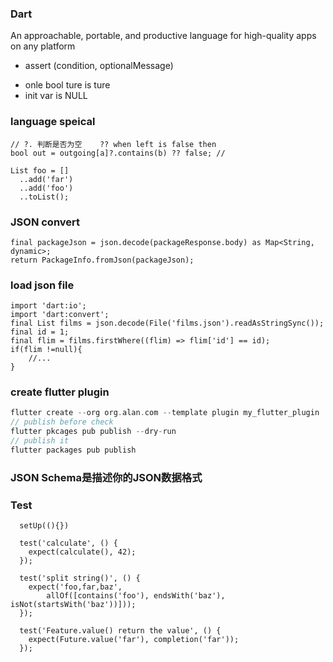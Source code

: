 ### Dart
An approachable, portable, and productive language for high-quality apps on any platform 

- assert (condition, optionalMessage)
* onle bool ture is ture
* init var is NULL

### language speical
```
// ?. 判断是否为空    ?? when left is false then 
bool out = outgoing[a]?.contains(b) ?? false; //

List foo = []
  ..add('far')
  ..add('foo')
  ..toList();
```

### JSON convert 
```
final packageJson = json.decode(packageResponse.body) as Map<String, dynamic>;
return PackageInfo.fromJson(packageJson);
```

### load json file
```
import 'dart:io';
import 'dart:convert';
final List films = json.decode(File('films.json').readAsStringSync()); 
final id = 1;
final flim = films.firstWhere((flim) => flim['id'] == id);
if(flim !=null){ 
	//...
}
```

### create flutter plugin
```dart
flutter create --org org.alan.com --template plugin my_flutter_plugin
// publish before check
flutter pkcages pub publish --dry-run
// publish it
flutter packages pub publish
```
### JSON Schema是描述你的JSON数据格式

### Test
```
  setUp((){})

  test('calculate', () {
    expect(calculate(), 42);
  });

  test('split string()', () {
    expect('foo,far,baz',
        allOf([contains('foo'), endsWith('baz'), isNot(startsWith('baz'))]));
  });

  test('Feature.value() return the value', () {
    expect(Future.value('far'), completion('far'));
  });


```

